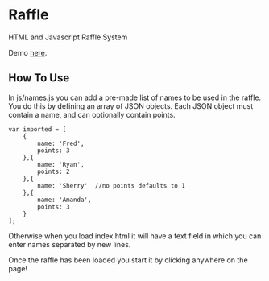 Raffle
======

HTML and Javascript Raffle System

Demo <a href='http://stringham.me/raffle'>here</a>.

How To Use
-----------

In js/names.js you can add a pre-made list of names to be used in the raffle. You do this by defining an array of JSON objects. Each JSON object must contain a name, and can optionally contain points.

	var imported = [
		{
			name: 'Fred',
			points: 3
		},{
			name: 'Ryan',
			points: 2
		},{
			name: 'Sherry'  //no points defaults to 1
		},{
			name: 'Amanda',
			points: 3
		}
	];

Otherwise when you load index.html it will have a text field in which you can enter names separated by new lines.

Once the raffle has been loaded you start it by clicking anywhere on the page!